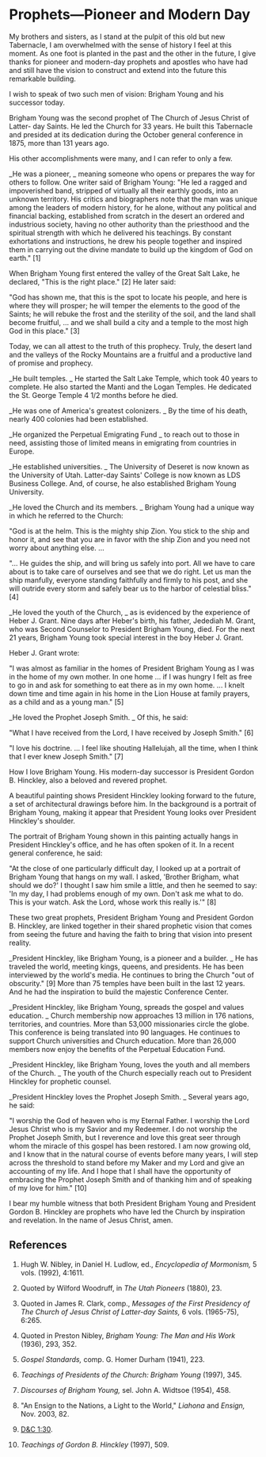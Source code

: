 # Prophets—Pioneer and Modern Day

My brothers and sisters, as I stand at the pulpit of this old but new
Tabernacle, I am overwhelmed with the sense of history I feel at this moment.
As one foot is planted in the past and the other in the future, I give thanks
for pioneer and modern-day prophets and apostles who have had and still have
the vision to construct and extend into the future this remarkable building.

I wish to speak of two such men of vision: Brigham Young and his successor
today.

Brigham Young was the second prophet of The Church of Jesus Christ of Latter-
day Saints. He led the Church for 33 years. He built this Tabernacle and
presided at its dedication during the October general conference in 1875, more
than 131 years ago.

His other accomplishments were many, and I can refer to only a few.

_He was a pioneer, _ meaning someone who opens or prepares the way for others
to follow. One writer said of Brigham Young: "He led a ragged and impoverished
band, stripped of virtually all their earthly goods, into an unknown
territory. His critics and biographers note that the man was unique among the
leaders of modern history, for he alone, without any political and financial
backing, established from scratch in the desert an ordered and industrious
society, having no other authority than the priesthood and the spiritual
strength with which he delivered his teachings. By constant exhortations and
instructions, he drew his people together and inspired them in carrying out
the divine mandate to build up the kingdom of God on earth." [1]

When Brigham Young first entered the valley of the Great Salt Lake, he
declared, "This is the right place." [2]  He later said:

"God has shown me, that this is the spot to locate his people, and here is
where they will prosper; he will temper the elements to the good of the
Saints; he will rebuke the frost and the sterility of the soil, and the land
shall become fruitful, ... and we shall build a city and a temple to the most
high God in this place." [3]

Today, we can all attest to the truth of this prophecy. Truly, the desert land
and the valleys of the Rocky Mountains are a fruitful and a productive land of
promise and prophecy.

_He built temples. _ He started the Salt Lake Temple, which took 40 years to
complete. He also started the Manti and the Logan Temples. He dedicated the
St. George Temple 4 1/2 months before he died.

_He was one of America's greatest colonizers. _ By the time of his death,
nearly 400 colonies had been established.

_He organized the Perpetual Emigrating Fund _ to reach out to those in need,
assisting those of limited means in emigrating from countries in Europe.

_He established universities. _ The University of Deseret is now known as the
University of Utah. Latter-day Saints' College is now known as LDS Business
College. And, of course, he also established Brigham Young University.

_He loved the Church and its members. _ Brigham Young had a unique way in
which he referred to the Church:

"God is at the helm. This is the mighty ship Zion. You stick to the ship and
honor it, and see that you are in favor with the ship Zion and you need not
worry about anything else. ...

"... He guides the ship, and will bring us safely into port. All we have to care
about is to take care of ourselves and see that we do right. Let us man the
ship manfully, everyone standing faithfully and firmly to his post, and she
will outride every storm and safely bear us to the harbor of celestial bliss."
[4]

_He loved the youth of the Church, _ as is evidenced by the experience of
Heber J. Grant. Nine days after Heber's birth, his father, Jedediah M. Grant,
who was Second Counselor to President Brigham Young, died. For the next 21
years, Brigham Young took special interest in the boy Heber J. Grant.

Heber J. Grant wrote:

"I was almost as familiar in the homes of President Brigham Young as I was in
the home of my own mother. In one home ... if I was hungry I felt as free to go
in and ask for something to eat there as in my own home. ... I knelt down time
and time again in his home in the Lion House at family prayers, as a child and
as a young man." [5]

_He loved the Prophet Joseph Smith. _ Of this, he said:

"What I have received from the Lord, I have received by Joseph Smith." [6]

"I love his doctrine. ... I feel like shouting Hallelujah, all the time, when I
think that I ever knew Joseph Smith." [7]

How I love Brigham Young. His modern-day successor is President Gordon B.
Hinckley, also a beloved and revered prophet.

A beautiful painting shows President Hinckley looking forward to the future, a
set of architectural drawings before him. In the background is a portrait of
Brigham Young, making it appear that President Young looks over President
Hinckley's shoulder.

The portrait of Brigham Young shown in this painting actually hangs in
President Hinckley's office, and he has often spoken of it. In a recent
general conference, he said:

"At the close of one particularly difficult day, I looked up at a portrait of
Brigham Young that hangs on my wall. I asked, 'Brother Brigham, what should we
do?' I thought I saw him smile a little, and then he seemed to say: 'In my
day, I had problems enough of my own. Don't ask me what to do. This is your
watch. Ask the Lord, whose work this really is.'" [8]

These two great prophets, President Brigham Young and President Gordon B.
Hinckley, are linked together in their shared prophetic vision that comes from
seeing the future and having the faith to bring that vision into present
reality.

_President Hinckley, like Brigham Young, is a pioneer and a builder. _ He has
traveled the world, meeting kings, queens, and presidents. He has been
interviewed by the world's media. He continues to bring the Church "out of
obscurity." [9]  More than 75 temples have been built in the last 12 years.
And he had the inspiration to build the majestic Conference Center.

_President Hinckley, like Brigham Young, spreads the gospel and values
education. _ Church membership now approaches 13 million in 176 nations,
territories, and countries. More than 53,000 missionaries circle the globe.
This conference is being translated into 90 languages. He continues to support
Church universities and Church education. More than 26,000 members now enjoy
the benefits of the Perpetual Education Fund.

_President Hinckley, like Brigham Young, loves the youth and all members of
the Church. _ The youth of the Church especially reach out to President
Hinckley for prophetic counsel.

_President Hinckley loves the Prophet Joseph Smith. _ Several years ago, he
said:

"I worship the God of heaven who is my Eternal Father. I worship the Lord
Jesus Christ who is my Savior and my Redeemer. I do not worship the Prophet
Joseph Smith, but I reverence and love this great seer through whom the
miracle of this gospel has been restored. I am now growing old, and I know
that in the natural course of events before many years, I will step across the
threshold to stand before my Maker and my Lord and give an accounting of my
life. And I hope that I shall have the opportunity of embracing the Prophet
Joseph Smith and of thanking him and of speaking of my love for him." [10]

I bear my humble witness that both President Brigham Young and President
Gordon B. Hinckley are prophets who have led the Church by inspiration and
revelation. In the name of Jesus Christ, amen.

## References

  1.  Hugh W. Nibley, in Daniel H. Ludlow, ed., _Encyclopedia of Mormonism,_ 5 vols. (1992), 4:1611.

  2.  Quoted by Wilford Woodruff, in _The Utah Pioneers_ (1880), 23.

  3.  Quoted in James R. Clark, comp., _Messages of the First Presidency of The Church of Jesus Christ of Latter-day Saints,_ 6 vols. (1965-75), 6:265.

  4.  Quoted in Preston Nibley, _Brigham Young: The Man and His Work_ (1936), 293, 352.

  5.   _Gospel Standards,_ comp. G. Homer Durham (1941), 223.

  6.   _Teachings of Presidents of the Church: Brigham Young_ (1997), 345.

  7.   _Discourses of Brigham Young,_ sel. John A. Widtsoe (1954), 458.

  8.  "An Ensign to the Nations, a Light to the World," _Liahona_ and _Ensign,_ Nov. 2003, 82.

  9.   [D&amp;C 1:30](https://www.lds.org/scriptures/dc-testament/dc/1.30?lang=eng#29).

  10.   _Teachings of Gordon B. Hinckley_ (1997), 509.


